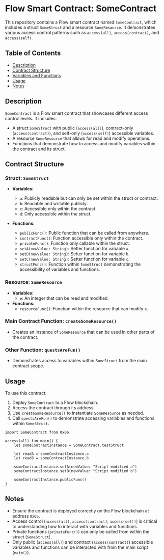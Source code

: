# Flow Smart Contract: SomeContract

This repository contains a Flow smart contract named `SomeContract`, which includes a struct `SomeStruct` and a resource `SomeResource`. It demonstrates various access control patterns such as `access(all)`, `access(contract)`, and `access(self)`.

## Table of Contents

- [Description](#description)
- [Contract Structure](#contract-structure)
- [Variables and Functions](#variables-and-functions)
- [Usage](#usage)
- [Notes](#notes)

## Description

`SomeContract` is a Flow smart contract that showcases different access control levels. It includes:

- A struct `SomeStruct` with public (`access(all)`), contract-only (`access(contract)`), and self-only (`access(self)`) accessible variables.
- A resource `SomeResource` that allows for read and modify operations.
- Functions that demonstrate how to access and modify variables within the contract and its struct.

## Contract Structure

### Struct: `SomeStruct`
- **Variables**:
  - `a`: Publicly readable but can only be set within the struct or contract.
  - `b`: Readable and writable publicly.
  - `c`: Accessible only within the contract.
  - `d`: Only accessible within the struct.

- **Functions**:
  - `publicFunc()`: Public function that can be called from anywhere.
  - `contractFunc()`: Function accessible only within the contract.
  - `privateFunc()`: Function only callable within the struct.
  - `setA(newValue: String)`: Setter function for variable `a`.
  - `setB(newValue: String)`: Setter function for variable `b`.
  - `setC(newValue: String)`: Setter function for variable `c`.
  - `structFunc()`: Function within `SomeStruct` demonstrating the accessibility of variables and functions.

### Resource: `SomeResource`
- **Variables**:
  - `e`: An integer that can be read and modified.
- **Functions**:
  - `resourceFunc()`: Function within the resource that can modify `e`.

### Main Contract Function: `createSomeResource()`
- Creates an instance of `SomeResource` that can be used in other parts of the contract.

### Other Function: `questsAreFun()`
- Demonstrates access to variables within `SomeStruct` from the main contract scope.

## Usage

To use this contract:

1. Deploy `SomeContract` to a Flow blockchain.
2. Access the contract through its address.
3. Use `createSomeResource()` to instantiate `SomeResource` as needed.
4. Call `questsAreFun()` to demonstrate accessing variables and functions within `SomeStruct`.

```plaintext
import SomeContract from 0x06

access(all) fun main() {
    let someContractInstance = SomeContract.testStruct

    let readA = someContractInstance.a
    let readB = someContractInstance.b

    someContractInstance.setA(newValue: "Script modified a")
    someContractInstance.setB(newValue: "Script modified b")

    someContractInstance.publicFunc()
}
```

## Notes

- Ensure the contract is deployed correctly on the Flow blockchain at address `0x06`.
- Access control (`access(all)`, `access(contract)`, `access(self)`) is critical to understanding how to interact with variables and functions.
- Private functions (`privateFunc()`) can only be called from within the struct (`SomeStruct`).
- Only public (`access(all)`) and contract (`access(contract)`) accessible variables and functions can be interacted with from the main script (`main()`).

